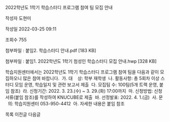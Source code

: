 2022학년도 1학기 학습스터디 프로그램 참여 팀 모집 안내



작성자
도현미


작성일
2022-03-25 09:11


조회수
755


첨부파일 : 붙임2. 학습스터디 안내.pdf [183 KB]  

첨부파일 : 붙임1. 2022학년도 1학기 첨성인 학습스터디 모집 안내.hwp [328 KB]


﻿학습지원센터에서는 2022학년도 1학기 학습스터디 프로그램 참여 팀을 다음과 같이 모집하오니 많은 참여 바랍니다.  가. 대    상: 학부 재학생  나. 활동사항: 총 5회차 이상 스터디 모임 운영, 학습일지 및 관련 보고서 제출  다. 모집팀 수: 100팀(5개 트랙 운영, 붙임 참조)  라. 신청기간: 2022. 3. 23.(수) ~ 3. 29.(화) 17:00까지  마. 신청방법: 신청서류(붙임 참조)를 작성하여 KNUCUBE로 제출  바. 선정발표: 2022. 4. 1.(금)  사. 문    의: 학습지원센터 053-950-4412  아. 자세한 내용은 붙임 참조





목록
이전글
다음글




